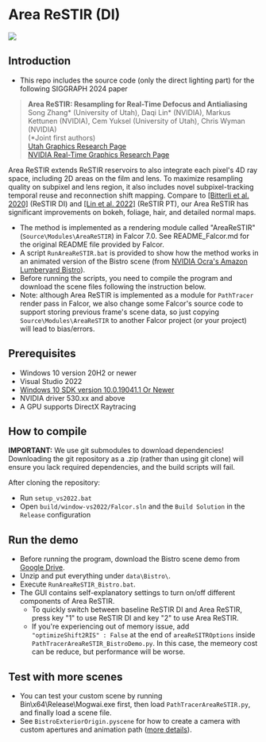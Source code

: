 # Area ReSTIR (DI)
![](teaser.png)

## Introduction
- This repo includes the source code (only the direct lighting part) for the following SIGGRAPH 2024 paper

> **Area ReSTIR: Resampling for Real-Time Defocus and Antialiasing**<br>
> Song Zhang* (University of Utah), Daqi Lin* (NVIDIA), Markus Kettunen (NVIDIA), Cem Yuksel (University of Utah), Chris Wyman (NVIDIA)<br>
> (*Joint first authors) <br>
> [Utah Graphics Research Page](https://graphics.cs.utah.edu/research/projects/area-restir/) <br>
> [NVIDIA Real-Time Graphics Research Page](https://research.nvidia.com/labs/rtr/publication/zhang2024area/)

Area ReSTIR extends ReSTIR reservoirs to also integrate each pixel's 4D ray space, including 2D areas on the film and lens. To maximize resampling quality on subpixel and lens region, it also includes novel subpixel-tracking temporal reuse and reconnection shift mapping.
Compare to [[Bitterli et al. 2020]](https://cs.dartmouth.edu/~wjarosz/publications/bitterli20spatiotemporal.html) (ReSTIR DI) and [[Lin et al. 2022]](https://research.nvidia.com/publication/2022-07_generalized-resampled-importance-sampling-foundations-restir) (ReSTIR PT),
our Area ReSTIR has significant improvements on bokeh, foliage, hair, and detailed normal maps.

- The method is implemented as a rendering module called "AreaReSTIR" (`Source\Modules\AreaReSTIR`) in Falcor 7.0.
See README_Falcor.md for the original README file provided by Falcor.
- A script `RunAreaReSTIR.bat` is provided to show how the method works in an animated version of the Bistro scene (from [NVIDIA Ocra's Amazon Lumberyard Bistro](https://developer.nvidia.com/orca/amazon-lumberyard-bistro)).
- Before running the scripts, you need to compile the program and download the scene files following the instruction below.
- Note: although Area ReSTIR is implemented as a module for `PathTracer` render pass in Falcor, we also change some Falcor's source code to support storing previous frame's scene data, so just copying `Source\Modules\AreaReSTIR` to another Falcor project (or your project) will lead to bias/errors.

## Prerequisites
- Windows 10 version 20H2 or newer
- Visual Studio 2022
- [Windows 10 SDK version 10.0.19041.1 Or Newer](https://developer.microsoft.com/en-us/windows/downloads/sdk-archive)
- NVIDIA driver 530.xx and above
- A GPU supports DirectX Raytracing

## How to compile
**IMPORTANT:** We use git submodules to download dependencies! Downloading the git repository as a .zip (rather than using git clone) will ensure you lack required dependencies, and the build scripts will fail.

After cloning the repository:
- Run `setup_vs2022.bat`
- Open `build/window-vs2022/Falcor.sln` and the `Build Solution` in the `Release` configuration

## Run the demo
- Before running the program, download the Bistro scene demo from [Google Drive](https://drive.google.com/file/d/1tRyFISyMozNMlHVF1q_iTNbpRvpEgyTp/view?usp=sharing).
- Unzip and put everything under `data\Bistro\`.
- Execute `RunAreaReSTIR_Bistro.bat`.
- The GUI contains self-explanatory settings to turn on/off different components of Area ReSTIR.
    - To quickly switch between baseline ReSTIR DI and Area ReSTIR, press key "1" to use ReSTIR DI and key "2" to use Area ReSTIR.
    - If you're experiencing out of memory issue, add `"optimizeShift2RIS" : False` at the end of `areaReSITROptions` inside `PathTracerAreaReSTIR_BistroDemo.py`. In this case, the memeory cost can be reduce, but performance will be worse.

## Test with more scenes
- You can test your custom scene by running Bin\x64\Release\Mogwai.exe first, then load `PathTracerAreaReSTIR.py`, and finally load a scene file.
- See `BistroExteriorOrigin.pyscene` for how to create a camera with custom apertures and animation path ([more details](docs/usage/scripting.md)).
